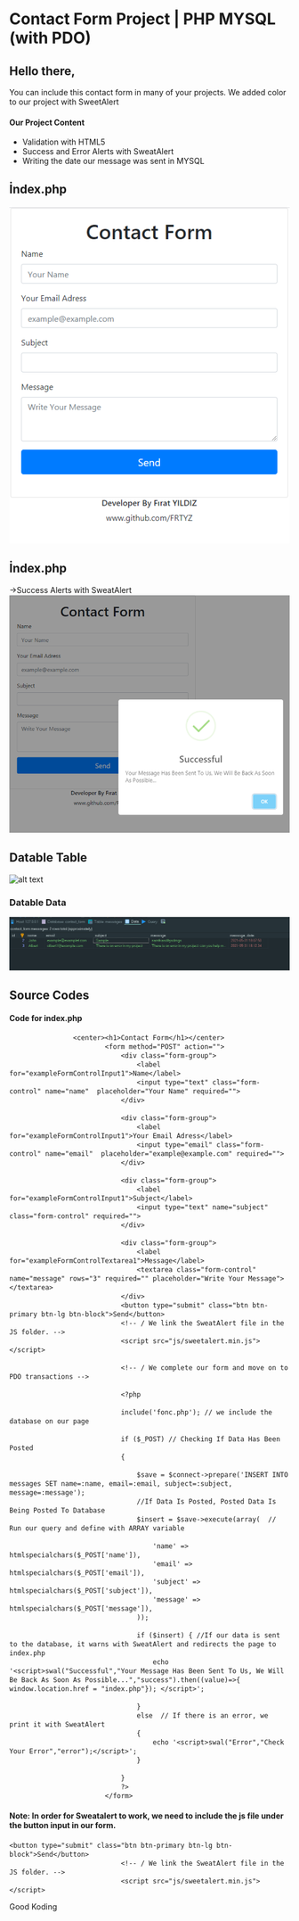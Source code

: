 # Contact Form Project | PHP MYSQL (with PDO)

## Hello there,
You can include this contact form in many of your projects. We added color to our project with SweetAlert

#### Our Project Content
* Validation with HTML5
* Success and Error Alerts with SweatAlert
* Writing the date our message was sent in MYSQL


## İndex.php 
![alt text](https://github.com/FRTYZ/Contact-Form-PHP-MYSQL-with-PDO/blob/main/img/contact-form.png?raw=true)
 
## İndex.php 
->Success Alerts with SweatAlert
![alt text](https://github.com/FRTYZ/Contact-Form-PHP-MYSQL-with-PDO/blob/main/img/contact-sweatalert.png?raw=true)
## Datable Table
![alt text](hhttps://github.com/FRTYZ/Contact-Form-PHP-MYSQL-with-PDO/blob/main/img/contact-db.png?raw=true)
### Datable Data
![alt text](https://github.com/FRTYZ/Contact-Form-PHP-MYSQL-with-PDO/blob/main/img/contact-db-data.png?raw=true)
## Source Codes

#### Code for index.php

```
                <center><h1>Contact Form</h1></center>                      
                        <form method="POST" action="">
                            <div class="form-group">
                                <label for="exampleFormControlInput1">Name</label>
                                <input type="text" class="form-control" name="name"  placeholder="Your Name" required="">
                            </div>

                            <div class="form-group">
                                <label for="exampleFormControlInput1">Your Email Adress</label>
                                <input type="email" class="form-control" name="email"  placeholder="example@example.com" required="">
                            </div>      

                            <div class="form-group">
                                <label for="exampleFormControlInput1">Subject</label>
                                <input type="text" name="subject" class="form-control" required="">
                            </div>          

                            <div class="form-group">
                                <label for="exampleFormControlTextarea1">Message</label>
                                <textarea class="form-control" name="message" rows="3" required="" placeholder="Write Your Message"></textarea>
                            </div>
                            <button type="submit" class="btn btn-primary btn-lg btn-block">Send</button>
                            <!-- / We link the SweatAlert file in the JS folder. -->
                            <script src="js/sweetalert.min.js"></script>

                            <!-- / We complete our form and move on to PDO transactions -->

                            <?php

                            include('fonc.php'); // we include the database on our page

                            if ($_POST) // Checking If Data Has Been Posted
                            {

                                $save = $connect->prepare('INSERT INTO messages SET name=:name, email=:email, subject=:subject, message=:message'); 
                                //If Data Is Posted, Posted Data Is Being Posted To Database
                                $insert = $save->execute(array(  // Run our query and define with ARRAY variable

                                    'name' => htmlspecialchars($_POST['name']),
                                    'email' => htmlspecialchars($_POST['email']),
                                    'subject' => htmlspecialchars($_POST['subject']),
                                    'message' => htmlspecialchars($_POST['message']),
                                ));

                                if ($insert) { //If our data is sent to the database, it warns with SweatAlert and redirects the page to index.php
                                    echo '<script>swal("Successful","Your Message Has Been Sent To Us, We Will Be Back As Soon As Possible...","success").then((value)=>{ window.location.href = "index.php"}); </script>';                         
           
                                }
                                else  // If there is an error, we print it with SweatAlert
                                {
                                    echo '<script>swal("Error","Check Your Error","error");</script>';
                                }

                            }
                            ?>
                        </form>
```

#### Note: In order for Sweatalert to work, we need to include the js file under the button input in our form. 

```
<button type="submit" class="btn btn-primary btn-lg btn-block">Send</button>
                            <!-- / We link the SweatAlert file in the JS folder. -->
                            <script src="js/sweetalert.min.js"></script>
```


Good Koding
